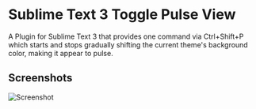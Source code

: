 Sublime Text 3 Toggle Pulse View
===========================

A Plugin for Sublime Text 3 that provides one command via Ctrl+Shift+P which starts and stops gradually shifting the current theme's background color, making it appear to pulse.


Screenshots
-----------

![Screenshot](http://giant.gfycat.com/DeepDefensiveHochstettersfrog.gif)
